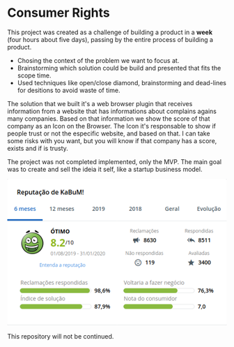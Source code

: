 # Consumer Rights

This project was created as a challenge of building a product in a **week** (four hours about five days), passing by the entire process of building a product.

- Chosing the context of the problem we want to focus at.
- Brainstorming which solution could be build and presented that fits the scope time.
- Used techniques like open/close diamond, brainstorming and dead-lines for desitions to avoid waste of time.

The solution that we built it's a web browser plugin that receives information from a website that has informations about complains agains many companies. Based on that information we show the score of that company as an Icon on the Browser. The Icon it's responsable to show if people trust or not the especific website, and based on that. I can take some risks with you want, but you will know if that company has a score, exists and if is trusty.

The project was not completed implemented, only the MVP. The main goal was to create and sell the ideia it self, like a startup business model.

![example](imgs/kabum_full.png)

This repository will not be continued.